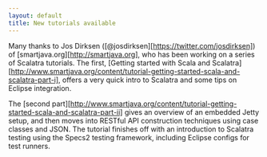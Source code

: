 ```yaml
---
layout: default
title: New tutorials available
---
```


Many thanks to Jos Dirksen ([@josdirksen][https://twitter.com/josdirksen]) of
[smartjava.org][http://smartjava.org], who has been working on a series of
Scalatra tutorials. The first, [Getting started with Scala and Scalatra][http://www.smartjava.org/content/tutorial-getting-started-scala-and-scalatra-part-i],
offers a very quick intro to Scalatra and some tips on Eclipse integration.

The [second part][http://www.smartjava.org/content/tutorial-getting-started-scala-and-scalatra-part-ii] gives an overview of an embedded Jetty setup, and then moves
into RESTful API construction techniques using case classes and JSON. The tutorial
finishes off with an introduction to Scalatra testing using the Specs2 testing
framework, including Eclipse configs for test runners.